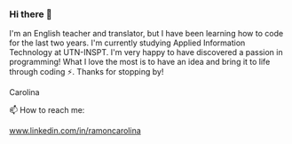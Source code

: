 ### Hi there 👋

I'm an English teacher and translator, but I have been learning how to code for the last two years. I'm currently studying Applied Information Technology at UTN-INSPT. I'm very happy to have discovered a passion in programming! What I love the most is to have an idea and bring it to life through coding ⚡.
Thanks for stopping by!

Carolina

📫 How to reach me: 

www.linkedin.com/in/ramoncarolina




<!--

- 🔭 I’m currently working on ...
- 🌱 I’m currently learning ...
- 👯 I’m looking to collaborate on ...
- 🤔 I’m looking for help with ...
- 💬 Ask me about ...
-->

